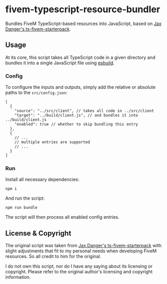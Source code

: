 # fivem-typescript-resource-bundler

Bundles FiveM TypeScript-based resources into JavaScript, based on [Jax Danger's ts-fivem-starterpack](https://github.com/Jax-Danger/ts-fivem-starterpack/blob/ts-react-fivem/fivem/build.js).

## Usage

At its core, this script takes all TypeScript code in a given directory and bundles it into a single JavaScript file using [esbuild](https://esbuild.github.io/).

### Config

To configure the inputs and outputs, simply add the relative or absolute paths to the `src/config.json`:

```jsonc
[
  {
    "source": "../src/client", // takes all code in ../src/client
    "target": "../build/client.js", // and bundles it into ../build/client.js
    "enabled": true // whether to skip bundling this entry
  },
  {
    // ...
    // multiple entries are supported
    // ...
  }
]
```

### Run

Install all necessary dependencies:

```
npm i
```

And run the script:

```
npm run bundle
```

The script will then process all enabled config entries.

## License & Copyright

The original script was taken from [Jax Danger's ts-fivem-starterpack](https://github.com/Jax-Danger/ts-fivem-starterpack/blob/ts-react-fivem/fivem/build.js) with slight adjustments that fit to my personal needs when developing FiveM resources. So all credit to him for the original.

I do not own this script, nor do I have any saying about its licensing or copyright. Please refer to the original author's licensing and copyright information.
